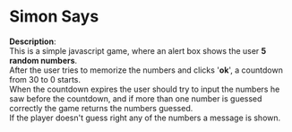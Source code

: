 # Simon Says

**Description**:<br>
This is a simple javascript game, where an alert box shows the user **5 random numbers**.<br>
After the user tries to memorize the numbers and clicks '**ok**', a countdown from 30 to 0 starts.<br>
When the countdown expires the user should try to input the numbers he saw before the countdown, and if more than one number is guessed correctly the game returns the numbers guessed.<br>
If the player doesn't guess right any of the numbers a message is shown.
